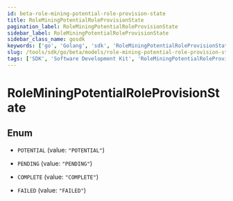 ```yaml
---
id: beta-role-mining-potential-role-provision-state
title: RoleMiningPotentialRoleProvisionState
pagination_label: RoleMiningPotentialRoleProvisionState
sidebar_label: RoleMiningPotentialRoleProvisionState
sidebar_class_name: gosdk
keywords: ['go', 'Golang', 'sdk', 'RoleMiningPotentialRoleProvisionState', 'BetaRoleMiningPotentialRoleProvisionState'] 
slug: /tools/sdk/go/beta/models/role-mining-potential-role-provision-state
tags: ['SDK', 'Software Development Kit', 'RoleMiningPotentialRoleProvisionState', 'BetaRoleMiningPotentialRoleProvisionState']
---
```


# RoleMiningPotentialRoleProvisionState

## Enum


* `POTENTIAL` (value: `"POTENTIAL"`)

* `PENDING` (value: `"PENDING"`)

* `COMPLETE` (value: `"COMPLETE"`)

* `FAILED` (value: `"FAILED"`)


